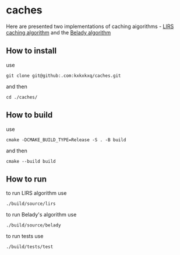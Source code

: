 # caches
Here are presented two implementations of caching aigorithms - [LIRS caching algorithm](https://en.wikipedia.org/wiki/LIRS_caching_algorithm) 
and the [Belady algorithm](https://en.wikipedia.org/wiki/Cache_replacement_policies)

## How to install
use 
```bush
git clone git@github:.com:kxkxkxq/caches.git
``` 
and then 
```bush
cd ./caches/
```

## How to build
use 
```bush
cmake -DCMAKE_BUILD_TYPE=Release -S . -B build
``` 
and then 
```bush
cmake --build build
```

## How to run
to run LIRS algorithm use 
```bush
./build/source/lirs
```
to run Belady's algorithm use 
```bush
./build/source/belady
```
to run tests use 
```bush
./build/tests/test
```
